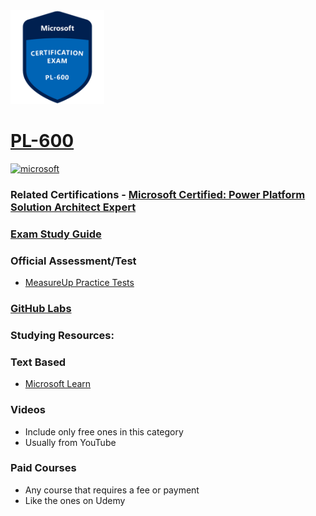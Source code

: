 <img src="/Images/certs/pl-600.png" width="150" height="150">

# [PL-600](https://learn.microsoft.com/certifications/exams/pl-600)

<a href='https://learn.microsoft.com/en-us/certifications/browse/?type=role-based&levels=advanced' target="_blank"><img alt='microsoft' src='https://img.shields.io/badge/expert-100000?style=for-the-badge&logo=microsoft&logoColor=white&labelColor=0078D4&color=212221'/></a> 

### Related Certifications - [Microsoft Certified: Power Platform Solution Architect Expert](https://learn.microsoft.com/en-us/certifications/power-platform-solution-architect-expert)

### [Exam Study Guide](https://aka.ms/pl600-studyguide)

### Official Assessment/Test
- [MeasureUp Practice Tests](https://www.measureup.com/microsoft-practice-test-pl-600-microsoft-power-platform-solution-architect.html)

### [GitHub Labs](https://github.com/MicrosoftLearning/PL-600-Microsoft-Power-Platform-Solution-Architect/tree/master/Instructions/Exercises)

### Studying Resources:

### Text Based
- [Microsoft Learn](https://learn.microsoft.com/certifications/exams/pl-600)
### Videos
- Include only free ones in this category
- Usually from YouTube
### Paid Courses
- Any course that requires a fee or payment
- Like the ones on Udemy

